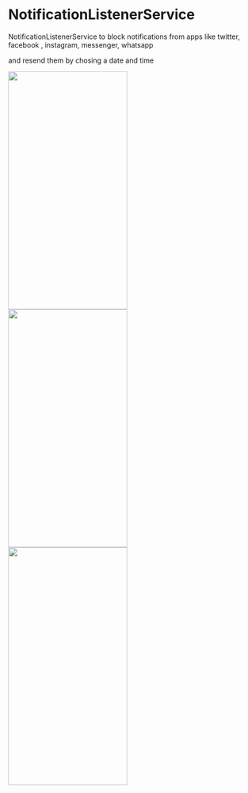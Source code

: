 # NotificationListenerService

NotificationListenerService to block notifications from apps like twitter, facebook , instagram, messenger, whatsapp 

and resend them by chosing a date and time 

<div class="row">
  <div class="column">
   <img src="https://user-images.githubusercontent.com/11949031/70857052-f2d23e00-1eb5-11ea-96de-0e119bed8468.jpg"  width="240" height="480">
  </div>
<div class="column">

<img src="https://user-images.githubusercontent.com/11949031/70857148-76405f00-1eb7-11ea-8043-1810fa36c950.jpg"  width="240" height="480">

  </div>
  <div class="column">
    <img src="https://user-images.githubusercontent.com/11949031/70857158-8f491000-1eb7-11ea-8352-f689866222fc.jpg"  width="240" height="480">
  </div>
</div>

